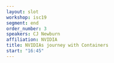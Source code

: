 ```yaml
---
layout: slot
workshop: isc19
segment: end
order_number: 3
speakers: CJ Newburn
affiliation: NVIDIA
title: NVIDIAs journey with Containers
start: "16:45"
---
```

